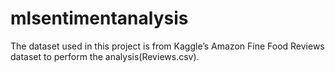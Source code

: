 # mlsentimentanalysis 
The dataset used in this project is from Kaggle’s Amazon Fine Food Reviews dataset to perform the analysis(Reviews.csv). 
